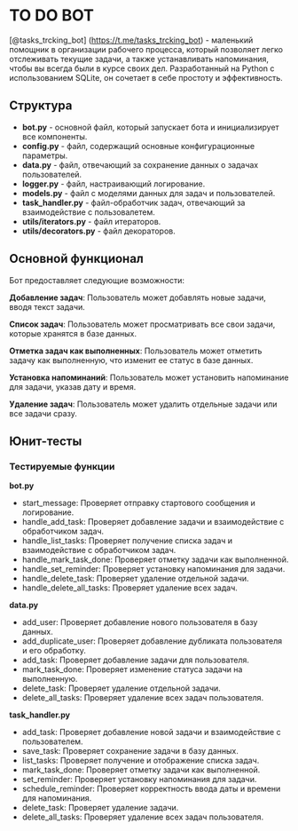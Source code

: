 # TO DO BOT
[@tasks_trcking_bot] (https://t.me/tasks_trcking_bot) - маленький помощник в организации рабочего процесса, который позволяет легко отслеживать текущие задачи, а также устанавливать напоминания, чтобы вы всегда были в курсе своих дел. Разработанный на Python с использованием SQLite, он сочетает в себе простоту и эффективность.

## Структура 
* __bot.py__ - основной файл, который запускает бота и инициализирует все компоненты.
* __config.py__ - файл, содержащий основные конфигурационные параметры.
* __data.py__ - файл, отвечающий за сохранение данных о задачах пользователей.
* __logger.py__ - файл, настраивающий логирование.
* __models.py__ - файл с моделями данных для задач и пользователей.
* __task_handler.py__ - файл-обработчик задач, отвечающий за взаимодействие с пользовалетем.
* __utils/iterators.py__ - файл итераторов.
* __utils/decorators.py__ - файл декораторов.

## Основной функционал
Бот предоставляет следующие возможности:

**Добавление задач**: Пользователь может добавлять новые задачи, вводя текст задачи.

**Список задач**: Пользователь может просматривать все свои задачи, которые хранятся в базе данных.

**Отметка задач как выполненных**: Пользователь может отметить задачу как выполненную, что изменит ее статус в базе данных.

**Установка напоминаний**: Пользователь может установить напоминание для задачи, указав дату и время.

**Удаление задач**: Пользователь может удалить отдельные задачи или все задачи сразу.


## Юнит-тесты

### Тестируемые функции

__bot.py__

- start_message: Проверяет отправку стартового сообщения и логирование.
- handle_add_task: Проверяет добавление задачи и взаимодействие с обработчиком задач.
- handle_list_tasks: Проверяет получение списка задач и взаимодействие с обработчиком задач.
- handle_mark_task_done: Проверяет отметку задачи как выполненной.
- handle_set_reminder: Проверяет установку напоминания для задачи.
- handle_delete_task: Проверяет удаление отдельной задачи.
- handle_delete_all_tasks: Проверяет удаление всех задач.

__data.py__

- add_user: Проверяет добавление нового пользователя в базу данных.
- add_duplicate_user: Проверяет добавление дубликата пользователя и его обработку.
- add_task: Проверяет добавление задачи для пользователя.
- mark_task_done: Проверяет изменение статуса задачи на выполненную.
- delete_task: Проверяет удаление отдельной задачи.
- delete_all_tasks: Проверяет удаление всех задач пользователя.

__task_handler.py__

- add_task: Проверяет добавление новой задачи и взаимодействие с пользователем.
- save_task: Проверяет сохранение задачи в базу данных.
- list_tasks: Проверяет получение и отображение списка задач.
- mark_task_done: Проверяет отметку задачи как выполненной.
- set_reminder: Проверяет установку напоминания для задачи.
- schedule_reminder: Проверяет корректность ввода даты и времени для напоминания.
- delete_task: Проверяет удаление задачи.
- delete_all_tasks: Проверяет удаление всех задач пользователя.
